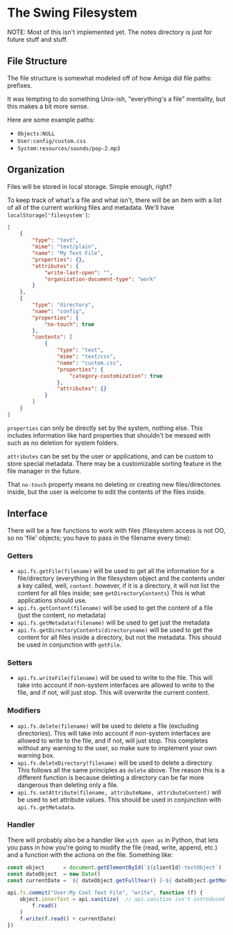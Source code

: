 # The Swing Filesystem

NOTE: Most of this isn't implemented yet. The notes directory is just for future stuff and stuff.

## File Structure

The file structure is somewhat modeled off of how Amiga did file paths: prefixes.

It was tempting to do something Unix-ish, "everything's a file" mentality, but this makes a bit more sense.

Here are some example paths:

- `Objects:NULL`
- `User:config/custom.css`
- `System:resources/sounds/pop-2.mp3`

## Organization

Files will be stored in local storage.
Simple enough, right?

To keep track of what's a file and what isn't, there will be an item with a list of all of the current working files and metadata.
We'll have `localStorage['filesystem']`:

```json
[
    {
        "type": "text",
        "mime": "text/plain",
        "name": "My Text File",
        "properties": {},
        "attributes": {
            "write-last-open": "",
            "organization-document-type": "work"
        }
    },
    {
        "type": "directory",
        "name": "config",
        "properties": {
            "no-touch": true
        },
        "contents": [
            {
                "type": "text",
                "mime": "text/css",
                "name": "custom.css",
                "properties": {
                    "category-customization": true
                },
                "attributes": {}
            }
        ]
    }
]
```

`properties` can only be directly set by the system, nothing else.
This includes information like hard properties that shouldn't be messed with such as no deletion for system folders.

`attributes` can be set by the user or applications, and can be custom to store special metadata.
There may be a customizable sorting feature in the file manager in the future.

That `no-touch` property means no deleting or creating new files/directories inside,
but the user is welcome to edit the contents of the files inside.

## Interface

There will be a few functions to work with files (filesystem access is not OO, so no 'file' objects; you have to pass in the filename every time):

### Getters

- `api.fs.getFile(filename)` will be used to get all the information for a file/directory (everything in the filesystem object and the contents under a key called, well, `content`. however, if it is a directory, it will not list the content for all files inside; see `getDirectoryContents`) This is what applications should use.
- `api.fs.getContent(filename)` will be used to get the content of a file (just the content, no metadata)
- `api.fs.getMetadata(filename)` will be used to get just the metadata
- `api.fs.getDirectoryContents(directoryname)` will be used to get the content for all files inside a directory, but not the metadata. This should be used in conjunction with `getFile`.

### Setters

- `api.fs.writeFile(filename)` will be used to write to the file. This will take into account if non-system interfaces are allowed to write to the file, and if not, will just stop. This will overwrite the current content.

### Modifiers

- `api.fs.delete(filename)` will be used to delete a file (excluding directories). This will take into account if non-system interfaces are allowed to write to the file, and if not, will just stop. This completes without any warning to the user, so make sure to implement your own warning box.
- `api.fs.deleteDirectory(filename)` will be used to delete a directory. This follows all the same principles as `delete` above. The reason this is a different function is because deleting a directory can be far more dangerous than deleting only a file.
- `api.fs.setAttribute(filename, attributeName, attributeContent)` will be used to set attribute values. This should be used in conjunction with `api.fs.getMetadata`.

### Handler

There will probably also be a handler like `with open as` in Python, that lets you pass in how you're going to modify the file (read, write, append, etc.) and a function with the actions on the file.
Something like:

```js
const object      = document.getElementById(`${clientId}-textObject`)
const dateObject  = new Date()
const currentDate = `${ dateObject.getFullYear() }-${ dateObject.getMonth() }-${ dateObject.getDate() }`

api.fs.commit("User:My Cool Text File", "write", function (f) {
    object.innerText = api.sanitize(  // api.sanitize isn't introduced yet, but will be used to sanitize HTML strings
        f.read()
    )
    f.write(f.read() + currentDate)
})
```
